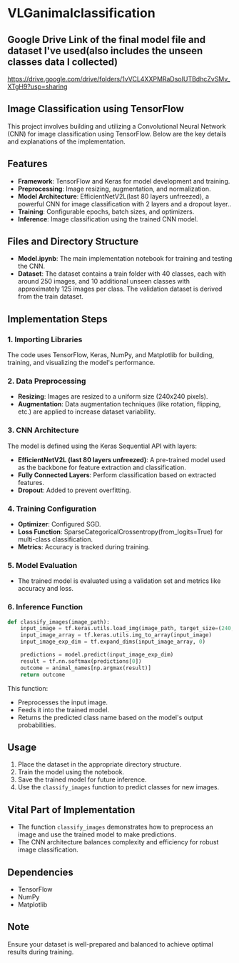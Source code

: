 # VLGanimalclassification

## Google Drive Link of the final model file and dataset I've used(also includes the unseen classes data I collected) 
https://drive.google.com/drive/folders/1vVCL4XXPMRaDsoIUTBdhcZvSMv_XTgH9?usp=sharing

## Image Classification using TensorFlow

This project involves building and utilizing a Convolutional Neural Network (CNN) for image classification using TensorFlow. Below are the key details and explanations of the implementation.

## Features
- **Framework**: TensorFlow and Keras for model development and training.
- **Preprocessing**: Image resizing, augmentation, and normalization.
- **Model Architecture**: EfficientNetV2L(last 80 layers unfreezed), a powerful CNN for image classification with 2 layers and a dropout layer..
- **Training**: Configurable epochs, batch sizes, and optimizers.
- **Inference**: Image classification using the trained CNN model.

## Files and Directory Structure
- **Model.ipynb**: The main implementation notebook for training and testing the CNN.
- **Dataset**: The dataset contains a train folder with 40 classes, each with around 250 images, and 10 additional unseen classes with approximately 125 images per class. The validation dataset is derived from the train dataset.

## Implementation Steps

### 1. Importing Libraries
The code uses TensorFlow, Keras, NumPy, and Matplotlib for building, training, and visualizing the model's performance.

### 2. Data Preprocessing
- **Resizing**: Images are resized to a uniform size (240x240 pixels).
- **Augmentation**: Data augmentation techniques (like rotation, flipping, etc.) are applied to increase dataset variability.

### 3. CNN Architecture
The model is defined using the Keras Sequential API with layers:
- **EfficientNetV2L (last 80 layers unfreezed)**: A pre-trained model used as the backbone for feature extraction and classification.
- **Fully Connected Layers**: Perform classification based on extracted features.
- **Dropout**: Added to prevent overfitting.

### 4. Training Configuration
- **Optimizer**: Configured  SGD.
- **Loss Function**: SparseCategoricalCrossentropy(from_logits=True) for multi-class classification.
- **Metrics**: Accuracy is tracked during training.

### 5. Model Evaluation
- The trained model is evaluated using a validation set and metrics like accuracy and loss.

### 6. Inference Function
```python
def classify_images(image_path):
    input_image = tf.keras.utils.load_img(image_path, target_size=(240,240))
    input_image_array = tf.keras.utils.img_to_array(input_image)
    input_image_exp_dim = tf.expand_dims(input_image_array, 0)

    predictions = model.predict(input_image_exp_dim)
    result = tf.nn.softmax(predictions[0])
    outcome = animal_names[np.argmax(result)]
    return outcome
```
This function:
- Preprocesses the input image.
- Feeds it into the trained model.
- Returns the predicted class name based on the model's output probabilities.

## Usage
1. Place the dataset in the appropriate directory structure.
2. Train the model using the notebook.
3. Save the trained model for future inference.
4. Use the `classify_images` function to predict classes for new images.

## Vital Part of Implementation
- The function `classify_images` demonstrates how to preprocess an image and use the trained model to make predictions.
- The CNN architecture balances complexity and efficiency for robust image classification.

## Dependencies
- TensorFlow
- NumPy
- Matplotlib

## Note
Ensure your dataset is well-prepared and balanced to achieve optimal results during training.

